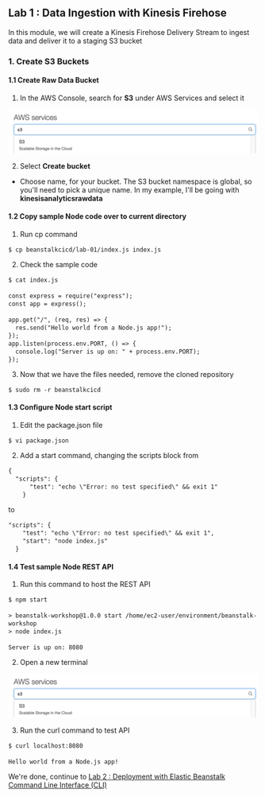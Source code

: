 ## Lab 1 : Data Ingestion with Kinesis Firehose

In this module, we will create a Kinesis Firehose Delivery Stream to ingest data and deliver it to a staging S3 bucket

### 1. Create S3 Buckets

#### 1.1 Create Raw Data Bucket

1.  In the AWS Console, search for **S3** under AWS Services and select it

![S3 Service](./imgs/01/01.png)

2.  Select **Create bucket**

- Choose name, <raw-data-bucket> for your bucket. The S3 bucket namespace is global, so you'll need to pick a unique name. In my example, I'll be going with **kinesisanalyticsrawdata**

#### 1.2 Copy sample Node code over to current directory

1.  Run cp command

```
$ cp beanstalkcicd/lab-01/index.js index.js
```

2.  Check the sample code

```
$ cat index.js

const express = require("express");
const app = express();

app.get("/", (req, res) => {
  res.send("Hello world from a Node.js app!");
});
app.listen(process.env.PORT, () => {
  console.log("Server is up on: " + process.env.PORT);
});
```

3.  Now that we have the files needed, remove the cloned repository

```
$ sudo rm -r beanstalkcicd
```

#### 1.3 Configure Node start script

1.  Edit the package.json file

```
$ vi package.json
```

2.  Add a start command, changing the scripts block from

```
{
  "scripts": {
      "test": "echo \"Error: no test specified\" && exit 1"
    }
```

to

```
"scripts": {
    "test": "echo \"Error: no test specified\" && exit 1",
    "start": "node index.js"
  }
```

#### 1.4 Test sample Node REST API

1.  Run this command to host the REST API

```
$ npm start

> beanstalk-workshop@1.0.0 start /home/ec2-user/environment/beanstalk-workshop
> node index.js

Server is up on: 8080
```

2.  Open a new terminal

![New Terminal](./imgs/01/01.png)

3.  Run the curl command to test API

```
$ curl localhost:8080

Hello world from a Node.js app!
```

We're done, continue to [Lab 2 : Deployment with Elastic Beanstalk Command Line Interface (CLI)](./doc-module-02.md)
